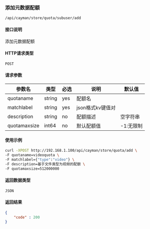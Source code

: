 ### 添加元数据配额
`/api/cayman/store/quota/subuser/add`

#### 接口说明
添加元数据配额 

#### HTTP请求类型
`POST`

#### 请求参数
|参数名|类型|必选|说明|默认值|
|--|--|--|--|--|
|quotaname|string|yes|配额名||
|matchlabel|string|yes|json格式kv键值对||
|description|string|no|配额描述|空字符串|
|quotamaxsize|int64|no|默认配额值|-1:无限制|

#### 使用示例
```sh
curl -XPOST http://192.168.1.100/api/cayman/store/quota/add \
-F quotaname=videoquota \
-F matchlabel={"type":"video"} \
-F description=基于文件类型为视频的配额 \
-F quotamaxsize=512000000
```

#### 返回数据类型
`JSON`

#### 返回结果
```json
{
    "code" : 200
}
```